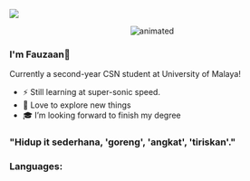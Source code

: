 ![](https://visitor-badge.laobi.icu/badge?page_id=nickzulfauzaan.nickzulfauzaan)
<p align="center">
  <img src="https://c.tenor.com/-z2KfO5zAckAAAAC/hello-there-baby-yoda.gif" alt="animated" />
</p>

### I'm Fauzaan👋
Currently a second-year CSN student at University of Malaya!
- ⚡️ Still learning at super-sonic speed.
- 🌱 Love to explore new things
- 🎓 I’m looking forward to finish my degree

### "Hidup it sederhana, 'goreng', 'angkat', 'tiriskan'."

### Languages:
